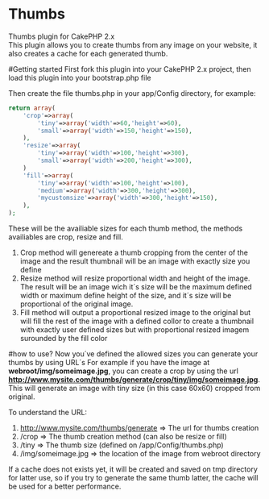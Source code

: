 Thumbs
======

Thumbs plugin for CakePHP 2.x<br>
This plugin allows you to create thumbs from any image on your website, it also creates a cache for each generated thumb.

#Getting started
First fork this plugin into your CakePHP 2.x project, then load this plugin into your bootstrap.php file

Then create the file thumbs.php in your app/Config directory, for example:

``` PHP
return array(
    'crop'=>array(
        'tiny'=>array('width'=>60,'height'=>60),
        'small'=>array('width'=>150,'height'=>150),
    ),
    'resize'=>array(
        'tiny'=>array('width'=>100,'height'=>300),
        'small'=>array('width'=>200,'height'=>300),
    )
    'fill'=>array(
        'tiny'=>array('width'=>100,'height'=>100),
        'medium'=>array('width'=>300,'height'=>300),
        'mycustomsize'=>array('width'=>300,'height'=>150),
    ),
);
```

These will be the availiable sizes for each thumb method, the methods availiables are crop, resize and fill.

1. Crop method will genereate a thumb cropping from the center of the image and the result thumbnail will be an image with exactly size you define
2. Resize method will resize proportional width and height of the image. The result will be an image wich it´s size will be the maximum defined width or maximum define height of the size, and it´s size will be proportional of the original image.
3. Fill method will output a proportional resized image to the original but will fill the rest of the image with a defined collor to create a thumbnail with exactly user defined sizes but with proportional resized imagem surounded by the fill color
 
#how to use?
Now you´ve defined the allowed sizes you can generate your thumbs by using URL´s
For example if you have the image at <strong>webroot/img/someimage.jpg</strong>, you can create a crop by using the url <strong>http://www.mysite.com/thumbs/generate/crop/tiny/img/someimage.jpg</strong>. This will generate an image with tiny size (in this case 60x60) cropped from original.

To understand the URL:
1. http://www.mysite.com/thumbs/generate => The url for thumbs creation
2. /crop => The thumb creation method (can also be resize or fill)
3. /tiny => The thumb size (defined on /app/Config/thumbs.php)
4. /img/someimage.jpg => the location of the image from webroot directory

If a cache does not exists yet, it will be created and saved on tmp directory for latter use, so if you try to generate the same thumb latter, the cache will be used for a better performance.





